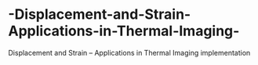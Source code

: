 # -Displacement-and-Strain-Applications-in-Thermal-Imaging-
 Displacement and Strain – Applications in Thermal Imaging implementation
